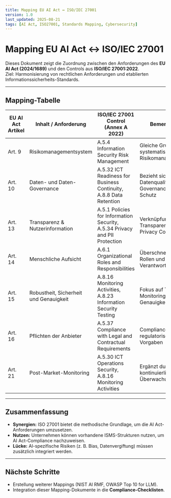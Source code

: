 ```yaml
---
title: Mapping EU AI Act ↔ ISO/IEC 27001
version: 1.0
last_updated: 2025-08-21
tags: [AI Act, ISO27001, Standards Mapping, Cybersecurity]
---
```


# Mapping EU AI Act ↔ ISO/IEC 27001

Dieses Dokument zeigt die Zuordnung zwischen den Anforderungen des **EU AI Act (2024/1689)** und den Controls aus **ISO/IEC 27001:2022**.  
Ziel: Harmonisierung von rechtlichen Anforderungen und etablierten Informationssicherheits-Standards.

---

## Mapping-Tabelle

| EU AI Act Artikel | Inhalt / Anforderung                           | ISO/IEC 27001 Control (Annex A 2022)         | Bemerkung |
|-------------------|-----------------------------------------------|----------------------------------------------|-----------|
| Art. 9            | Risikomanagementsystem                       | A.5.4 Information Security Risk Management   | Gleiche Grundlage: systematisches Risikomanagement |
| Art. 10           | Daten- und Daten-Governance                   | A.5.32 ICT Readiness for Business Continuity, A.8.8 Data Retention | Bezieht sich auf Datenqualität, Governance und Schutz |
| Art. 13           | Transparenz & Nutzerinformation               | A.5.1 Policies for Information Security, A.5.34 Privacy and PII Protection | Verknüpfung von Transparenz mit Privacy Controls |
| Art. 14           | Menschliche Aufsicht                          | A.6.1 Organizational Roles and Responsibilities | Überschneidung bei Rollen und Verantwortlichkeiten |
| Art. 15           | Robustheit, Sicherheit und Genauigkeit        | A.8.16 Monitoring Activities, A.8.23 Information Security Testing | Fokus auf Testing, Monitoring, Genauigkeit |
| Art. 16           | Pflichten der Anbieter                        | A.5.37 Compliance with Legal and Contractual Requirements | Compliance mit regulatorischen Vorgaben |
| Art. 21           | Post-Market-Monitoring                       | A.5.30 ICT Operations Security, A.8.16 Monitoring Activities | Ergänzt durch kontinuierliche Überwachung |

---

## Zusammenfassung
- **Synergien:** ISO 27001 bietet die methodische Grundlage, um die AI Act-Anforderungen umzusetzen.  
- **Nutzen:** Unternehmen können vorhandene ISMS-Strukturen nutzen, um AI Act-Compliance nachzuweisen.  
- **Lücke:** AI-spezifische Risiken (z. B. Bias, Datenvergiftung) müssen zusätzlich integriert werden.

---

## Nächste Schritte
- Erstellung weiterer Mappings (NIST AI RMF, OWASP Top 10 for LLM).  
- Integration dieser Mapping-Dokumente in die **Compliance-Checklisten**.

